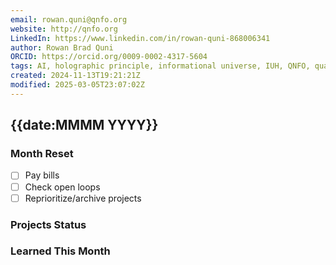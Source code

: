 ```yaml
---
email: rowan.quni@qnfo.org
website: http://qnfo.org
LinkedIn: https://www.linkedin.com/in/rowan-quni-868006341
author: Rowan Brad Quni
ORCID: https://orcid.org/0009-0002-4317-5604
tags: AI, holographic principle, informational universe, IUH, QNFO, quantum
created: 2024-11-13T19:21:21Z
modified: 2025-03-05T23:07:02Z
---
```


## {{date:MMMM YYYY}}

### Month Reset

- [ ] Pay bills
- [ ] Check open loops
- [ ] Reprioritize/archive projects

### Projects Status

### Learned This Month
